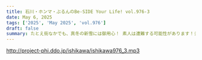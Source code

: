```yaml
---
title: 石川・ホンマ・ぶるんのBe-SIDE Your Life! vol.976-3
date: May 6, 2025
tags: ['2025', 'May 2025', 'vol.976']
draft: false
summary: たとえ街なかでも、真冬の新雪には御用心！ 素人は遭難する可能性があります！シロウトだけに！！旅のエピソードや、アナタの素朴な疑問も、番組メール「 biho@be-side.jp 」でお待ちしています。
---
```


http://project-phi.ddo.jp/ishikawa/ishikawa976_3.mp3